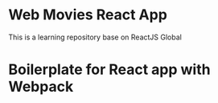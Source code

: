 # Web Movies React App
This is a learning repository base on ReactJS Global 

# Boilerplate for React app with Webpack

